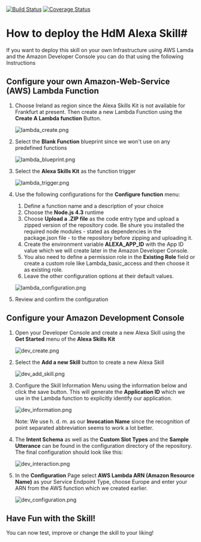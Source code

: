[![Build Status](https://travis-ci.org/jscheffner/hdm-alexa-skill.svg?branch=master)](https://travis-ci.org/jscheffner/hdm-alexa-skill) [![Coverage Status](https://coveralls.io/repos/github/jscheffner/hdm-alexa-skill/badge.svg?branch=master)](https://coveralls.io/github/jscheffner/hdm-alexa-skill?branch=master)
# How to deploy the HdM Alexa Skill#
If you want to deploy this skill on your own Infrastructure using AWS Lamda and the Amazon Developer Console you can do that using the following Instructions

## Configure your own Amazon-Web-Service (AWS) Lambda Function ##
1. Choose Ireland as region since the Alexa Skills Kit is not available for Frankfurt at present. Then create a new Lambda Function using the **Create A Lambda function** Button.

     ![lambda_create.png](https://bitbucket.org/repo/6bxeyX/images/570576051-lambda_create.png)

2. Select the **Blank Function** blueprint since we won't use on any predefined functions

     ![lambda_blueprint.png](https://bitbucket.org/repo/6bxeyX/images/3656192241-lambda_blueprint.png)

3. Select the **Alexa Skills Kit** as the function trigger

     ![lambda_trigger.png](https://bitbucket.org/repo/6bxeyX/images/138716980-lambda_trigger.png)

4. Use the following configurations for the **Configure function** menu:
     1. Define a function name and a description of your choice
     2. Choose the **Node.js 4.3** runtime
     3. Choose **Upload a .ZIP file** as the code entry type and upload a zipped version of the repository code. Be shure you installed the required node modules - stated as dependencies in the package.json file - to the repository before zipping and uploading it.
     4. Create the environment variable **ALEXA_APP_ID** with the App ID value which we will create later in the Amazon Developer Console.
     5. You also need to define a permission role in the **Existing Role** field or create a custom role like Lambda_basic_access and then choose it as existing role.
     6. Leave the other configuration options at their default values.

     ![lambda_configuration.png](https://bitbucket.org/repo/6bxeyX/images/1626128646-lambda_configuration.png)

5. Review and confirm the configuration

## Configure your Amazon Development Console ##

1. Open your Developer Console and create a new Alexa Skill using the **Get Started** menu of the **Alexa Skills Kit**

     ![dev_create.png](https://bitbucket.org/repo/6bxeyX/images/3441174509-dev_create.png)

2. Select the **Add a new Skill** button to create a new Alexa Skill

     ![dev_add_skill.png](https://bitbucket.org/repo/6bxeyX/images/3222543683-dev_add_skill.png)

3. Configure the Skill Information Menu using the information below and click the save button. This will generate the **Application ID** which we use in the Lambda function to explicitly identify our application.

     ![dev_information.png](https://bitbucket.org/repo/6bxeyX/images/2648754973-dev_information.png)

     Note: We use h. d. m. as our **Invocation Name** since the recognition of point separated abbreviation seems to work a lot better.

4. The **Intent Schema** as well as the **Custom Slot Types** and the **Sample Utterance** can be found in the configuration directory of the repository.
The final configuration should look like this:

     ![dev_interaction.png](https://bitbucket.org/repo/6bxeyX/images/3734629936-dev_interaction.png)

5. In the **Configuration** Page select **AWS Lambda ARN (Amazon Resource Name)** as your Service Endpoint Type, choose Europe and enter your ARN from the AWS function which we created earlier.

     ![dev_configuration.png](https://bitbucket.org/repo/6bxeyX/images/1660899815-dev_configuration.png)

## Have Fun with the Skill! ##
You can now test, improve or change the skill to your liking!